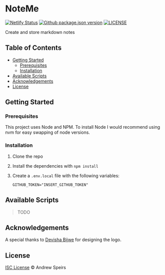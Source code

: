 # NoteMe

[![Netlify Status][netlify-status-sheild]][netlify-status-url]
[![Github package.json version][package-version-shield]][github-url]
[![LICENSE][license-shield]][license-url]

Create and store markdown notes

## Table of Contents

- [Getting Started](#getting-started)
  - [Prerequisites](#prerequisites)
  - [Installation](#installation)
- [Available Scripts](#available-scripts)
- [Acknowledgements](#acknowledgements)
- [License](#license)

## Getting Started

### Prerequisites

This project uses Node and NPM.
To install Node I would recommend using nvm for easy swapping of node versions.

### Installation

1. Clone the repo
2. Install the dependencies with `npm install`
3. Create a `.env.local` file with the following variables:

    ```properties
    GITHUB_TOKEN="INSERT_GITHUB_TOKEN"
    ```

## Available Scripts

> TODO

## Acknowledgements

A special thanks to [Devisha Bijwe](https://www.linkedin.com/in/devishabijwe) for designing the logo.

## License

[ISC License](/LICENSE.txt) © Andrew Speirs

<!-- MARKDOWN LINKS & IMAGES -->
<!-- https://www.markdownguide.org/basic-syntax/#reference-style-links -->
[netlify-status-sheild]: https://img.shields.io/netlify/5c3fcfd1-3410-451b-ae2c-82cd72888332?style=for-the-badge&color=ee6e00
[netlify-status-url]: https://app.netlify.com/sites/noteme/deploys
[license-shield]: https://img.shields.io/github/license/afspeirs/note-me?style=for-the-badge&color=ee6e00
[license-url]: LICENSE.txt
[package-version-shield]: https://img.shields.io/github/package-json/v/afspeirs/note-me?style=for-the-badge&color=ee6e00
[github-url]: https://github.com/afspeirs/note-me
